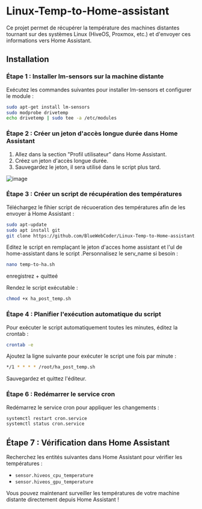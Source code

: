 
# Linux-Temp-to-Home-assistant

Ce projet permet de récupérer la température des machines distantes tournant sur des systèmes Linux (HiveOS, Proxmox, etc.) et d'envoyer ces informations vers Home Assistant.

## Installation

### Étape 1 : Installer lm-sensors sur la machine distante

Exécutez les commandes suivantes pour installer lm-sensors et configurer le module :

```bash
sudo apt-get install lm-sensors
sudo modprobe drivetemp
echo drivetemp | sudo tee -a /etc/modules
```

### Étape 2 : Créer un jeton d'accès longue durée dans Home Assistant

1. Allez dans la section "Profil utilisateur" dans Home Assistant.
2. Créez un jeton d'accès longue durée.
3. Sauvegardez le jeton, il sera utilisé dans le script plus tard.

![image](https://github.com/user-attachments/assets/0cd6ce80-a621-4830-aefa-d0f9126fc7c9)

### Étape 3 : Créer un script de récupération des températures

Téléchargez le fihier script de  récuoeration des températures afin de les envoyer à Home Assistant :

```bash
sudo apt-update
sudo apt install git
git clone https://github.com/BlueWebCoder/Linux-Temp-to-Home-assistant.git && cd Linux-Temp-to-Home-assistant
```

Editez le script en remplaçant le jeton d'acces home assistant et l'ul de home-assistant dans le script .Personnalisez le serv_name si besoin :

```bash
nano temp-to-ha.sh
```
enregistrez + quitteé

Rendez le script exécutable :

```bash
chmod +x ha_post_temp.sh
```

### Étape 4 : Planifier l'exécution automatique du script

Pour exécuter le script automatiquement toutes les minutes, éditez la crontab :

```bash
crontab -e
```

Ajoutez la ligne suivante pour exécuter le script une fois par minute :

```bash
*/1 * * * * /root/ha_post_temp.sh
```

Sauvegardez et quittez l'éditeur.

### Étape 6 : Redémarrer le service cron

Redémarrez le service cron pour appliquer les changements :

```bash
systemctl restart cron.service
systemctl status cron.service
```

## Étape 7 : Vérification dans Home Assistant

Recherchez les entités suivantes dans Home Assistant pour vérifier les températures :

- `sensor.hiveos_cpu_temperature`
- `sensor.hiveos_gpu_temperature`

Vous pouvez maintenant surveiller les températures de votre machine distante directement depuis Home Assistant !
